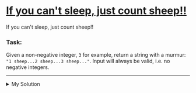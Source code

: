 # [If you can't sleep, just count sheep!!](https://www.codewars.com/kata/5b077ebdaf15be5c7f000077)

If you can't sleep, just count sheep!!

### Task:

Given a non-negative integer, `3` for example, return a string with a murmur: `"1 sheep...2 sheep...3 sheep..."`. Input will always be valid, i.e. no negative integers.

---

<details><summary>My Solution</summary>

```js
const countSheep = function (num) {
  let countSheep = ''

  for (let i = 1; i < num + 1; i++) {
    countSheep += `${i} sheep...`
  }

  return countSheep
}
```

</details>
